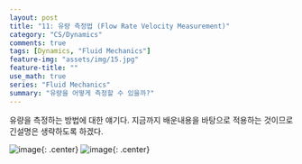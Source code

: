 ```yaml
---
layout: post
title: "11: 유량 측정법 (Flow Rate Velocity Measurement)"
category: "CS/Dynamics"
comments: true
tags: [Dynamics, "Fluid Mechanics"]
feature-img: "assets/img/15.jpg"
feature-title: ""
use_math: true
series: "Fluid Mechanics"
summary: "유량을 어떻게 측정할 수 있을까?"
---
```


유량을 측정하는 방법에 대한 얘기다. 지금까지 배운내용을 바탕으로 적용하는 것이므로 긴설명은 생략하도록 하겠다.

![image](https://user-images.githubusercontent.com/37871541/94923910-96e5ae00-04f7-11eb-9329-fc45a21d03f4.png){: .center}
![image](https://user-images.githubusercontent.com/37871541/94923919-99e09e80-04f7-11eb-808d-d1598782ee9d.png){: .center}

